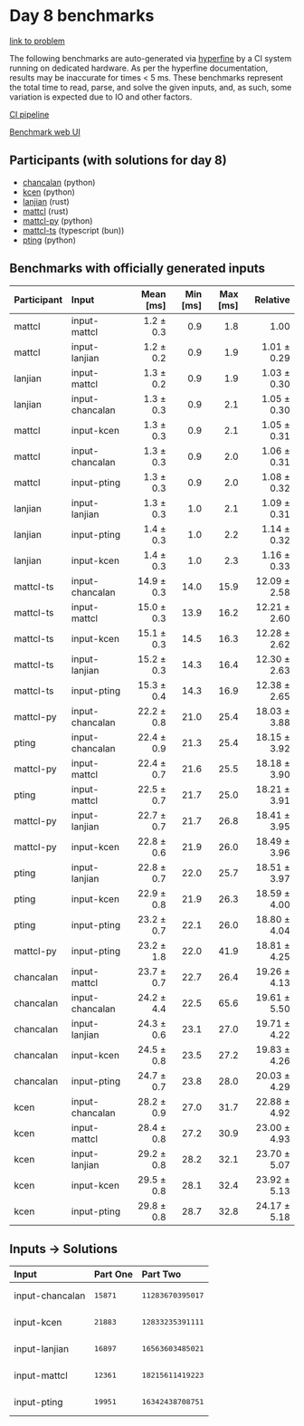 # Day 8 benchmarks

[link to problem](https://adventofcode.com/2023/day/8)

The following benchmarks are auto-generated via
[hyperfine](https://github.com/sharkdp/hyperfine) by a CI system running on
dedicated hardware. As per the hyperfine documentation, results may be
inaccurate for times < 5 ms. These benchmarks represent the total time to read,
parse, and solve the given inputs, and, as such, some variation is expected due
to IO and other factors.

[CI pipeline](http://ci.papercode.net:8080/teams/main/pipelines/aoc2023)

[Benchmark web UI](https://aoc.ancalagon.black)


## Participants (with solutions for day 8)

- [chancalan](https://github.com/chancalan/aoc2023) (python)
- [kcen](https://github.com/kcen/aoc2023) (python)
- [lanjian](https://github.com/lanjian/aoc-2023) (rust)
- [mattcl](https://github.com/mattcl/aoc2023) (rust)
- [mattcl-py](https://github.com/mattcl/aoc2023-py) (python)
- [mattcl-ts](https://github.com/mattcl/aoc2023-js) (typescript (bun))
- [pting](https://github.com/pting/aoc2023) (python)


## Benchmarks with officially generated inputs

| Participant | Input | Mean [ms] | Min [ms] | Max [ms] | Relative |
|:---|:---|---:|---:|---:|---:|
| mattcl | input-mattcl | 1.2 ± 0.3 | 0.9 | 1.8 | 1.00 |
| mattcl | input-lanjian | 1.2 ± 0.2 | 0.9 | 1.9 | 1.01 ± 0.29 |
| lanjian | input-mattcl | 1.3 ± 0.2 | 0.9 | 1.9 | 1.03 ± 0.30 |
| lanjian | input-chancalan | 1.3 ± 0.3 | 0.9 | 2.1 | 1.05 ± 0.30 |
| mattcl | input-kcen | 1.3 ± 0.3 | 0.9 | 2.1 | 1.05 ± 0.31 |
| mattcl | input-chancalan | 1.3 ± 0.3 | 0.9 | 2.0 | 1.06 ± 0.31 |
| mattcl | input-pting | 1.3 ± 0.3 | 0.9 | 2.0 | 1.08 ± 0.32 |
| lanjian | input-lanjian | 1.3 ± 0.3 | 1.0 | 2.1 | 1.09 ± 0.31 |
| lanjian | input-pting | 1.4 ± 0.3 | 1.0 | 2.2 | 1.14 ± 0.32 |
| lanjian | input-kcen | 1.4 ± 0.3 | 1.0 | 2.3 | 1.16 ± 0.33 |
| mattcl-ts | input-chancalan | 14.9 ± 0.3 | 14.0 | 15.9 | 12.09 ± 2.58 |
| mattcl-ts | input-mattcl | 15.0 ± 0.3 | 13.9 | 16.2 | 12.21 ± 2.60 |
| mattcl-ts | input-kcen | 15.1 ± 0.3 | 14.5 | 16.3 | 12.28 ± 2.62 |
| mattcl-ts | input-lanjian | 15.2 ± 0.3 | 14.3 | 16.4 | 12.30 ± 2.63 |
| mattcl-ts | input-pting | 15.3 ± 0.4 | 14.3 | 16.9 | 12.38 ± 2.65 |
| mattcl-py | input-chancalan | 22.2 ± 0.8 | 21.0 | 25.4 | 18.03 ± 3.88 |
| pting | input-chancalan | 22.4 ± 0.9 | 21.3 | 25.4 | 18.15 ± 3.92 |
| mattcl-py | input-mattcl | 22.4 ± 0.7 | 21.6 | 25.5 | 18.18 ± 3.90 |
| pting | input-mattcl | 22.5 ± 0.7 | 21.7 | 25.0 | 18.21 ± 3.91 |
| mattcl-py | input-lanjian | 22.7 ± 0.7 | 21.7 | 26.8 | 18.41 ± 3.95 |
| mattcl-py | input-kcen | 22.8 ± 0.6 | 21.9 | 26.0 | 18.49 ± 3.96 |
| pting | input-lanjian | 22.8 ± 0.7 | 22.0 | 25.7 | 18.51 ± 3.97 |
| pting | input-kcen | 22.9 ± 0.8 | 21.9 | 26.3 | 18.59 ± 4.00 |
| pting | input-pting | 23.2 ± 0.7 | 22.1 | 26.0 | 18.80 ± 4.04 |
| mattcl-py | input-pting | 23.2 ± 1.8 | 22.0 | 41.9 | 18.81 ± 4.25 |
| chancalan | input-mattcl | 23.7 ± 0.7 | 22.7 | 26.4 | 19.26 ± 4.13 |
| chancalan | input-chancalan | 24.2 ± 4.4 | 22.5 | 65.6 | 19.61 ± 5.50 |
| chancalan | input-lanjian | 24.3 ± 0.6 | 23.1 | 27.0 | 19.71 ± 4.22 |
| chancalan | input-kcen | 24.5 ± 0.8 | 23.5 | 27.2 | 19.83 ± 4.26 |
| chancalan | input-pting | 24.7 ± 0.7 | 23.8 | 28.0 | 20.03 ± 4.29 |
| kcen | input-chancalan | 28.2 ± 0.9 | 27.0 | 31.7 | 22.88 ± 4.92 |
| kcen | input-mattcl | 28.4 ± 0.8 | 27.2 | 30.9 | 23.00 ± 4.93 |
| kcen | input-lanjian | 29.2 ± 0.8 | 28.2 | 32.1 | 23.70 ± 5.07 |
| kcen | input-kcen | 29.5 ± 0.8 | 28.1 | 32.4 | 23.92 ± 5.13 |
| kcen | input-pting | 29.8 ± 0.8 | 28.7 | 32.8 | 24.17 ± 5.18 |


## Inputs -> Solutions

| Input | Part One | Part Two |
|:---|:---|:---|
|input-chancalan|<pre>15871</pre>|<pre>11283670395017</pre>|
|input-kcen|<pre>21883</pre>|<pre>12833235391111</pre>|
|input-lanjian|<pre>16897</pre>|<pre>16563603485021</pre>|
|input-mattcl|<pre>12361</pre>|<pre>18215611419223</pre>|
|input-pting|<pre>19951</pre>|<pre>16342438708751</pre>|